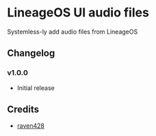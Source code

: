 # LineageOS UI audio files
Systemless-ly add audio files from LineageOS

## Changelog

### v1.0.0
- Initial release

## Credits
- [raven428](https://github.com/raven428)

